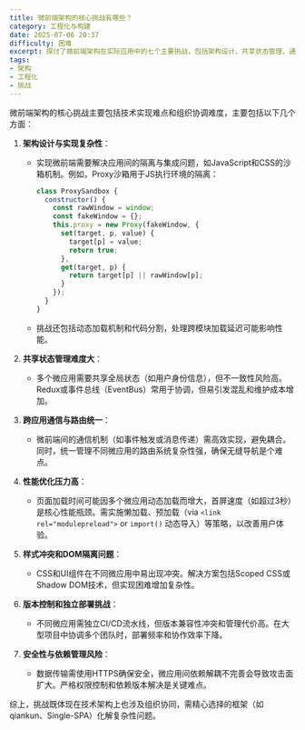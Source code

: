 ```yaml
---
title: 微前端架构的核心挑战有哪些？
category: 工程化与构建
date: 2025-07-06 20:37
difficulty: 困难
excerpt: 探讨了微前端架构在实际应用中的七个主要挑战，包括架构设计、共享状态管理、通信与路由统一、性能优化、样式冲突、版本控制和安全性。
tags:
- 架构
- 工程化
- 挑战
---
```

微前端架构的核心挑战主要包括技术实现难点和组织协调难度，主要包括以下几个方面：

1. **架构设计与实现复杂性**：
   - 实现微前端需要解决应用间的隔离与集成问题，如JavaScript和CSS的沙箱机制。例如，Proxy沙箱用于JS执行环境的隔离：
     ```javascript
     class ProxySandbox {
       constructor() {
         const rawWindow = window;
         const fakeWindow = {};
         this.proxy = new Proxy(fakeWindow, {
           set(target, p, value) {
             target[p] = value;
             return true;
           },
           get(target, p) {
             return target[p] || rawWindow[p];
           }
         });
       }
     }
     ```
   - 挑战还包括动态加载机制和代码分割，处理跨模块加载延迟可能影响性能。

2. **共享状态管理难度大**：
   - 多个微应用需要共享全局状态（如用户身份信息），但不一致性风险高。Redux或事件总线（EventBus）常用于协调，但易引发混乱和维护成本增加。

3. **跨应用通信与路由统一**：
   - 微前端间的通信机制（如事件触发或消息传递）需高效实现，避免耦合。同时，统一管理不同微应用的路由系统复杂性强，确保无缝导航是个难点。

4. **性能优化压力高**：
   - 页面加载时间可能因多个微应用动态加载而增大，首屏速度（如超过3秒）是核心性能瓶颈。需实施懒加载、预加载（via `<link rel="modulepreload">` or `import()` 动态导入）等策略，以改善用户体验。

5. **样式冲突和DOM隔离问题**：
   - CSS和UI组件在不同微应用中易出现冲突。解决方案包括Scoped CSS或Shadow DOM技术，但实现困难增加复杂性。

6. **版本控制和独立部署挑战**：
   - 不同微应用需独立CI/CD流水线，但版本兼容性冲突和管理代价高。在大型项目中协调多个团队时，部署频率和协作效率下降。

7. **安全性与依赖管理风险**：
   - 数据传输需使用HTTPS确保安全，微应用间依赖解耦不完善会导致攻击面扩大。严格权限控制和依赖版本解决是关键难点。

综上，挑战既体现在技术架构上也涉及组织协同，需精心选择的框架（如qiankun、Single-SPA）化解复杂性问题。
